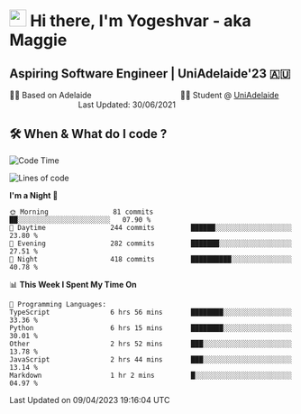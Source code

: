 <h1><img src="https://emojis.slackmojis.com/emojis/images/1531849430/4246/blob-sunglasses.gif?1531849430" width="30"/> Hi there, I'm Yogeshvar - aka Maggie</h1>

## Aspiring Software Engineer | UniAdelaide'23 🇦🇺  
🏂🏻  Based on Adelaide &nbsp;&nbsp;&nbsp;&nbsp;&nbsp;&nbsp;&nbsp;&nbsp;&nbsp;&nbsp;&nbsp;&nbsp;&nbsp;&nbsp;&nbsp;&nbsp;&nbsp;&nbsp;&nbsp;&nbsp;&nbsp;&nbsp;&nbsp;&nbsp;&nbsp;&nbsp;&nbsp;&nbsp;&nbsp;&nbsp;&nbsp;&nbsp;&nbsp;&nbsp;&nbsp;&nbsp;&nbsp;&nbsp;&nbsp;👨‍💻 Student @ [UniAdelaide](https://www.adelaide.edu.au)   &nbsp;&nbsp;&nbsp;&nbsp;&nbsp;&nbsp;&nbsp;&nbsp;&nbsp;&nbsp;&nbsp;&nbsp;&nbsp;&nbsp;&nbsp;&nbsp;&nbsp;&nbsp;&nbsp;&nbsp;&nbsp;&nbsp;&nbsp;&nbsp;&nbsp;&nbsp;&nbsp;&nbsp;&nbsp;&nbsp;&nbsp;Last Updated: 30/06/2021

## 🛠 When & What do I code ?  

<!--START_SECTION:waka-->
![Code Time](http://img.shields.io/badge/Code%20Time-2%2C073%20hrs%2036%20mins-blue)

![Lines of code](https://img.shields.io/badge/From%20Hello%20World%20I%27ve%20Written-3.5%20million%20lines%20of%20code-blue)

**I'm a Night 🦉** 

```text
🌞 Morning                81 commits          ██░░░░░░░░░░░░░░░░░░░░░░░   07.90 % 
🌆 Daytime                244 commits         ██████░░░░░░░░░░░░░░░░░░░   23.80 % 
🌃 Evening                282 commits         ███████░░░░░░░░░░░░░░░░░░   27.51 % 
🌙 Night                  418 commits         ██████████░░░░░░░░░░░░░░░   40.78 % 
```


📊 **This Week I Spent My Time On** 

```text
💬 Programming Languages: 
TypeScript               6 hrs 56 mins       ████████░░░░░░░░░░░░░░░░░   33.36 % 
Python                   6 hrs 15 mins       ████████░░░░░░░░░░░░░░░░░   30.01 % 
Other                    2 hrs 52 mins       ███░░░░░░░░░░░░░░░░░░░░░░   13.78 % 
JavaScript               2 hrs 44 mins       ███░░░░░░░░░░░░░░░░░░░░░░   13.14 % 
Markdown                 1 hr 2 mins         █░░░░░░░░░░░░░░░░░░░░░░░░   04.97 % 
```


 Last Updated on 09/04/2023 19:16:04 UTC
<!--END_SECTION:waka-->
